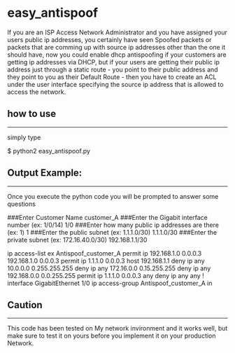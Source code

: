 # easy_antispoof

If you are an ISP Access Network Administrator and you have assigned your
users public ip addresses, you certainly have seen Spoofed packets or
packets that are comming up with source ip addresses other than the one it 
should have, now you could enable dhcp antispoofing if your customers are
getting ip addresses via DHCP, but if your users are getting their public 
ip address just through a static route - you point to their public address
and they point to you as their Default Route - then you have to create an ACL
under the user interface specifying the source ip address that is allowed to
access the network.


## how to use
-------------
simply type

$ python2 easy_antispoof.py


## Output Example:
-------------
Once you execute the python code you will be prompted to answer some questions

###Enter Customer Name
customer_A
###Enter the Gigabit interface number (ex: 1/0/14)
1/0
###Enter how many public ip addresses are there (ex: 1)
1
###Enter the public subnet (ex: 1.1.1.0/30)
1.1.1.0/30
###Enter the private subnet (ex: 172.16.40.0/30)
192.168.1.1/30


ip access-list ex Antispoof_customer_A
 permit ip 192.168.1.0 0.0.0.3 192.168.1.0 0.0.0.3
 permit ip 1.1.1.0 0.0.0.3 host 192.168.1.1
 deny ip any 10.0.0.0 0.255.255.255
 deny ip any 172.16.0.0 0.15.255.255
 deny ip any 192.168.0.0 0.0.255.255
 permit ip 1.1.1.0 0.0.0.3 any
 deny ip any any
!
interface GigabitEthernet 1/0
ip access-group Antispoof_customer_A in


## Caution
----------
This code has been tested on My network invironment and it works well,
but make sure to test it on yours before you implement it on your production Network.

